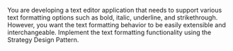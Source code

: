 You are developing a text editor application that needs to support various text formatting options such as bold, italic, underline, and strikethrough. 
However, you want the text formatting behavior to be easily extensible and interchangeable. Implement the text formatting functionality using the Strategy Design Pattern.